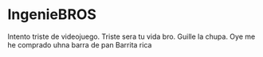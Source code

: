 # IngenieBROS
Intento triste de videojuego.
Triste sera tu vida bro.
Guille la chupa.
Oye me he comprado uhna barra de pan
Barrita rica